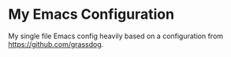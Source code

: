 # My Emacs Configuration

My single file Emacs config heavily based on a configuration from
https://github.com/grassdog.

